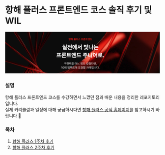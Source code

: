 # 항해 플러스 프론트엔드 코스 솔직 후기 및 WIL

<img src="images/thumbnail.png">


### 설명

항해 플러스 프론트엔드 코스를 수강하면서 느꼈던 점과 배운 내용을 정리한 레포지토리입니다.  
실제 커리큘럼과 일정에 대해 궁금하시다면 [항해 플러스 공식 홈페이지](https://hanghae99.spartacodingclub.kr/plus/fe)를 참고하시기 바랍니다 🙇

### 목차

1. [항해 플러스 1주차 후기](/항해플러스_1주차_후기.md)
2. [항해 플러스 2주차 후기](/항해플러스_2주차_후기.md)